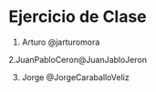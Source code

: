 # Ejercicio de Clase

1. Arturo @jarturomora

2.JuanPabloCeron@JuanJabloJeron

3. Jorge @JorgeCaraballoVeliz
